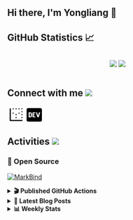 ## Hi there, I'm Yongliang 👋 

## GitHub Statistics :chart_with_upwards_trend:
<div align="center">
<div style="display: flex; align-items: center; justify-content: center;">

[![](https://github-readme-stats.vercel.app/api?username=tlylt&show_icons=true&theme=tokyonight&hide_border=true&locale=en)](https://github.com/tlylt)
[![](https://github-readme-streak-stats.herokuapp.com/?user=tlylt&theme=tokyonight&hide_border=true)](https://github.com/tlylt)
</div>
</div>

## Connect with me <img src="https://media.giphy.com/media/iY8CRBdQXODJSCERIr/giphy.gif" width="30px">

<a href="https://www.yongliangliu.com/" target="_blank"><img align="center" src="static/site-icon.png" alt="yongliangliu.com" height="40" width="40" /></a>
<a href="https://dev.to/tlylt" target="_blank"><img align="center" src="static/dev-badge.svg" alt="dev.to/tlylt" height="35" width="35" /></a>

## Activities <img src="https://media.giphy.com/media/WUlplcMpOCEmTGBtBW/giphy.gif" width="30">

### 🔭 Open Source

[![MarkBind](https://github-readme-stats.vercel.app/api/pin/?username=markbind&repo=markbind)](https://github.com/MarkBind/markbind)

<details>
<summary> <b>🎬 Published GitHub Actions </b> </summary>

[![install-graphviz](https://github-readme-stats.vercel.app/api/pin/?username=tlylt&repo=install-graphviz)](https://github.com/tlylt/install-graphviz)

[![reposense-action](https://github-readme-stats.vercel.app/api/pin/?username=tlylt&repo=reposense-action)](https://github.com/tlylt/reposense-action)

[![markbin-action](https://github-readme-stats.vercel.app/api/pin/?username=markbind&repo=markbind-action)](https://github.com/MarkBind/markbind-action)

</details>

<details>
<summary> <b>📕 Latest Blog Posts</b> </summary>

<!-- BLOG-POST-LIST:START -->
- [Crossing abstraction barrier between parent and child class](https://www.yongliangliu.com/blog/cross-abstraction-barrier-between-parent-child/)
- [Intermediate GitHub CI Workflow Walk Through](https://www.yongliangliu.com/blog/intermediate-github-ci-workflow-walk-through/)
- [RooFind](https://www.yongliangliu.com/blog/roofind/)
- [Prove that the problem of determining whether a graph is connected is evasive](https://www.yongliangliu.com/blog/prove-graph-check-connected-evasive/)
- [Prove that every sorting algorithm must make at least lg&lpar;n!&rpar; comparisons](https://www.yongliangliu.com/blog/prove-sorting-at-least-lgn/)
<!-- BLOG-POST-LIST:END -->

</details>

<details>
<summary> <b>📊 Weekly Stats</b> </summary>

<!--START_SECTION:waka-->
![Code Time](http://img.shields.io/badge/Code%20Time-0%20secs-blue)

**🐱 My GitHub Data** 

> 🏆 2,864 Contributions in the Year 2022
 > 
> 📦 276.0 kB Used in GitHub's Storage 
 > 
> 🚫 Not Opted to Hire
 > 
> 📜 113 Public Repositories 
 > 
> 🔑 15 Private Repositories  
 > 
**I'm an Early 🐤** 

```text
🌞 Morning    475 commits    ███████░░░░░░░░░░░░░░░░░░   29.12% 
🌆 Daytime    414 commits    ██████░░░░░░░░░░░░░░░░░░░   25.38% 
🌃 Evening    603 commits    █████████░░░░░░░░░░░░░░░░   36.97% 
🌙 Night      139 commits    ██░░░░░░░░░░░░░░░░░░░░░░░   8.52%

```
📅 **I'm Most Productive on Friday** 

```text
Monday       229 commits    ███░░░░░░░░░░░░░░░░░░░░░░   14.04% 
Tuesday      174 commits    ██░░░░░░░░░░░░░░░░░░░░░░░   10.67% 
Wednesday    237 commits    ███░░░░░░░░░░░░░░░░░░░░░░   14.53% 
Thursday     261 commits    ████░░░░░░░░░░░░░░░░░░░░░   16.0% 
Friday       271 commits    ████░░░░░░░░░░░░░░░░░░░░░   16.62% 
Saturday     213 commits    ███░░░░░░░░░░░░░░░░░░░░░░   13.06% 
Sunday       246 commits    ███░░░░░░░░░░░░░░░░░░░░░░   15.08%

```


📊 **This Week I Spent My Time On** 

```text
⌚︎ Time Zone: Asia/Singapore

💬 Programming Languages: 
Go                       7 hrs 11 mins       █████████████████████░░░░   87.28% 
Markdown                 26 mins             █░░░░░░░░░░░░░░░░░░░░░░░░   5.35% 
JSON                     13 mins             ░░░░░░░░░░░░░░░░░░░░░░░░░   2.71% 
Protocol Buffer          10 mins             ░░░░░░░░░░░░░░░░░░░░░░░░░   2.08% 
HTML                     5 mins              ░░░░░░░░░░░░░░░░░░░░░░░░░   1.15%

```


 Last Updated on 21/05/2022 00:36:45 UTC
<!--END_SECTION:waka-->

</details>